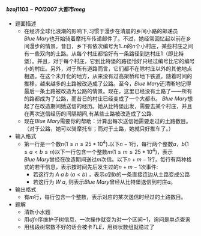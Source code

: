 #### $bzoj1103-POI2007$ 大都市$meg$ 

* 题面描述
  * 在经济全球化浪潮的影响下,习惯于漫步在清晨的乡间小路的邮递员$Blue\ Mary$也开始骑着摩托车传递邮件了。不过，她经常回忆起以前在乡间漫步的情景。昔日，乡下有依次编号为$1..n$的$n$个小村庄，某些村庄之间有一些双向的土路。从每个村庄都恰好有一条路径到达村庄$1$（即比特堡）。并且，对于每个村庄，它到比特堡的路径恰好只经过编号比它的编号小的村庄。另外，对于所有道路而言，它们都不在除村庄以外的其他地点相遇。在这个未开化的地方，从来没有过高架桥和地下铁道。随着时间的推移，越来越多的土路被改造成了公路。至今，$Blue\ Mary$还清晰地记得最后一条土路被改造为公路的情景。现在，这里已经没有土路了——所有的路都成为了公路，而昔日的村庄已经变成了一个大都市。 $Blue\ Mary$想起了在改造期间她送信的经历。她从比特堡出发，需要去某个村庄，并且在两次送信经历的间隔期间,有某些土路被改造成了公路.
  * 现在$Blue\ Mary$需要你的帮助：计算出每次送信她需要走过的土路数目。（对于公路，她可以骑摩托车；而对于土路，她就只好推车了。）
* 输入格式
  * 第一行是一个数$n(1 \leq n \leq 25*10^4)$.以下$n-1$行，每行两个整数$a$，$b$$(1 \leq  a< b\leq n)$以下一行包含一个整数$m(1 \leq m \leq 25*10^4)$，表示$Blue\ Mary$曾经在改造期间送过$m$次信。以下$n+m-1$行，每行有两种格式的若干信息，表示按时间先后发生过的$n+m-1​$次事件:
    * 若这行为 $A\ a\ b\ (a<b)$ ，表示$a$到$b$的一条直接连边从土路变成公路
    * 若这行为 $W\ a$, 则表示$Blue\ Mary$曾经从比特堡送信到村庄$a$。
* 输出格式
  * 有$m$行，每行包含一个整数，表示对应的某次送信时经过的土路数目。
* 题解
  * 清新小水题
  * 用$dfn$序维护子树信息，一次操作就变为对一个区间$-1$，询问是单点查询
  * 用线段树常数不好的话会被卡$TLE$，用树状数组就稳过了

